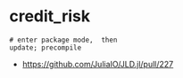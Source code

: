 # credit_risk

```
# enter package mode,  then
update; precompile
```


+ https://github.com/JuliaIO/JLD.jl/pull/227
